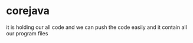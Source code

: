 # corejava
it is holding our all code and we can push the code easily and it contain all our program files
